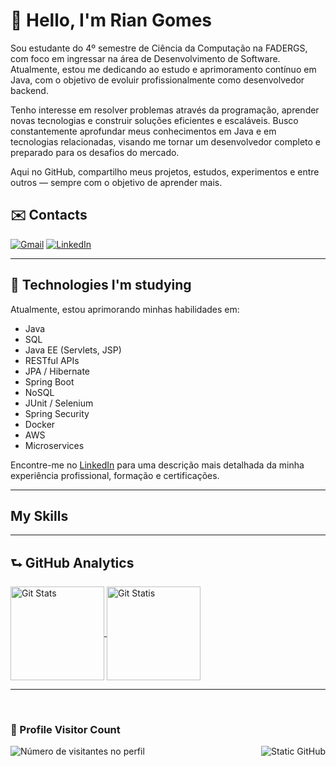 # 👋 Hello, I'm Rian Gomes

Sou estudante do 4º semestre de Ciência da Computação na FADERGS, com foco em ingressar na área de Desenvolvimento de Software. Atualmente, estou me dedicando ao estudo e aprimoramento contínuo em Java, com o objetivo de evoluir profissionalmente como desenvolvedor backend.

Tenho interesse em resolver problemas através da programação, aprender novas tecnologias e construir soluções eficientes e escaláveis. Busco constantemente aprofundar meus conhecimentos em Java e em tecnologias relacionadas, visando me tornar um desenvolvedor completo e preparado para os desafios do mercado.

Aqui no GitHub, compartilho meus projetos, estudos, experimentos e entre outros — sempre com o objetivo de aprender mais.

## ✉️ Contacts

  <p align="left">
    <a href="https://mail.google.com/mail/u/1/?hl=en&tf=cm&fs=1&to=devrgomes@gmail.com" title="Gmail">
    <img src="https://img.shields.io/badge/-Gmail-FF0000?style=flat-square&labelColor=FF0000&logo=gmail&logoColor=white&link=LINK-DO-SEU-GMAIL" alt="Gmail"/></a>
    <a href="https://www.linkedin.com/in/devrgomes/" title="LinkedIn">
    <img src="https://img.shields.io/badge/-Linkedin-0e76a8?style=flat-square&logo=Linkedin&logoColor=white&link=LINK-DO-SEU-LINKEDIN" alt="LinkedIn"/></a>
  </p>

---

## 👤 Technologies I'm studying
  
  Atualmente, estou aprimorando minhas habilidades em:
  
  * Java
  * SQL
  * Java EE (Servlets, JSP)
  * RESTful APIs
  * JPA / Hibernate
  * Spring Boot
  * NoSQL
  * JUnit / Selenium
  * Spring Security
  * Docker
  * AWS
  * Microservices
  
  Encontre-me no [LinkedIn](https://www.linkedin.com/in/devrgomes/) para uma descrição mais detalhada da minha experiência profissional, formação e certificações.

---

##  My Skills

<link rel="stylesheet" type='text/css' href="https://cdn.jsdelivr.net/gh/devicons/devicon@latest/devicon.min.css"/>

---

## ⮑ GitHub Analytics

  <a href="https://github.com/anuraghazra/github-readme-stats">
    <img 
      alt="Git Stats"
      height=150 
      align="center" 
      src="https://github-readme-stats.vercel.app/api?username=devrgomes&include_all_commits=true&hide=contribs,issues&card_width=500&theme=dark" 
      />
  </a>
  <a href="https://github.com/anuraghazra/convoychat">
    <img 
      alt="Git Statis"
      height=150 
      align="center" 
      src="https://github-readme-stats.vercel.app/api/top-langs?username=devrgomes&layout=compact&card_width=385&theme=dark"
      />
  </a>
  
---

<br>
<div>
  <h3><b>📍 Profile Visitor Count</b></h3>
</div>
<a href="https://github.com/devrgomes"> <img align="right" src="https://img.shields.io/static/v1?label=GitHub&message=devrgomes&color=f8efd4&style=for-the-badge&logo=GitHub" alt="Static GitHub"></a>
<p align="left">
  <img src="https://profile-counter.glitch.me/devrgomes/count.svg" alt="Número de visitantes no perfil"/>
</p>
